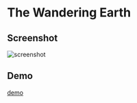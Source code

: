 
# The Wandering Earth

## Screenshot

![screenshot](https://github.com/bitterteasweetorange/the-wandering-earth/blob/main/screenshot.png)

## Demo

[demo](https://the-wandering-earth.vercel.app/)
